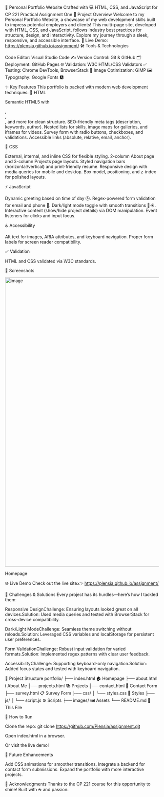 🌟 Personal Portfolio Website
Crafted with 💻 HTML, CSS, and JavaScript for CP 221 Practical Assignment One
🚀 Project Overview
Welcome to my Personal Portfolio Website, a showcase of my web development skills built to impress potential employers and clients! This multi-page site, developed with HTML, CSS, and JavaScript, follows industry best practices for structure, design, and interactivity. Explore my journey through a sleek, responsive, and accessible interface.
🔗 Live Demo: https://plensia.github.io/assignment/
🛠️ Tools & Technologies

Code Editor: Visual Studio Code ✍️
Version Control: Git & GitHub 🗂️
Deployment: GitHub Pages 🌐
Validation: W3C HTML/CSS Validators ✅
Testing: Chrome DevTools, BrowserStack 📱
Image Optimization: GIMP 🖼️
Typography: Google Fonts 🅰️

✨ Key Features
This portfolio is packed with modern web development techniques:
📝 HTML

Semantic HTML5 with <main>, <nav>, <section>, and more for clean structure.
SEO-friendly meta tags (description, keywords, author).
Nested lists for skills, image maps for galleries, and iframes for videos.
Survey form with radio buttons, checkboxes, and validations.
Accessible links (absolute, relative, email, anchor).

🎨 CSS

External, internal, and inline CSS for flexible styling.
2-column About page and 3-column Projects page layouts.
Styled navigation bars (horizontal/vertical) and print-friendly resume.
Responsive design with media queries for mobile and desktop.
Box model, positioning, and z-index for polished layouts.

⚡ JavaScript

Dynamic greeting based on time of day 🕒.
Regex-powered form validation for email and phone 📧.
Dark/light mode toggle with smooth transitions 🌙☀️.
Interactive content (show/hide project details) via DOM manipulation.
Event listeners for clicks and input focus.

♿ Accessibility

Alt text for images, ARIA attributes, and keyboard navigation.
Proper form labels for screen reader compatibility.

✅ Validation

HTML and CSS validated via W3C standards.

📸 Screenshots

<img width="948" alt="image" src="https://github.com/user-attachments/assets/e8b9700e-7387-41d4-8f99-8d10f1a15b4d" />


Homepage


🌐 Live Demo
Check out the live site:👉 https://plensia.github.io/assignment/

🧩 Challenges & Solutions
Every project has its hurdles—here’s how I tackled them:

Responsive DesignChallenge: Ensuring layouts looked great on all devices.Solution: Used media queries and tested with BrowserStack for cross-device compatibility.

Dark/Light ModeChallenge: Seamless theme switching without reloads.Solution: Leveraged CSS variables and localStorage for persistent user preferences.

Form ValidationChallenge: Robust input validation for varied formats.Solution: Implemented regex patterns with clear user feedback.

AccessibilityChallenge: Supporting keyboard-only navigation.Solution: Added focus states and tested with keyboard navigation.



📂 Project Structure
portfolio/
├── index.html          🏠 Homepage
├── about.html          ℹ️ About Me
├── projects.html       📚 Projects
├── contact.html        📩 Contact Form
├── survey.html         📋 Survey Form
├── css/
│   └── styles.css      🎨 Styles
├── js/
│   └── script.js       ⚙️ Scripts
├── images/             🖼️ Assets
└── README.md           📖 This File


🚀 How to Run

Clone the repo:
git clone https://github.com/Plensia/assignment.git


Open index.html in a browser.

Or visit the live demo!



🔮 Future Enhancements

Add CSS animations for smoother transitions.
Integrate a backend for contact form submissions.
Expand the portfolio with more interactive projects.


🙌 Acknowledgments
Thanks to the CP 221 course for this opportunity to shine! Built with ☕ and passion.
